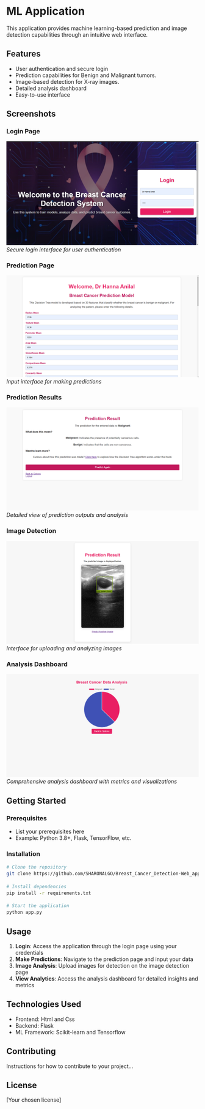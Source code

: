 # ML Application

This application provides machine learning-based prediction and image detection capabilities through an intuitive web interface.

## Features

- User authentication and secure login
- Prediction capabilities for Benign and Malignant tumors. 
- Image-based detection for X-ray images.
- Detailed analysis dashboard
- Easy-to-use interface

## Screenshots

### Login Page
![Login Page](/screen_shots/login.png)
*Secure login interface for user authentication*

### Prediction Page
![Prediction Page](/screen_shots/data_upload.png)
*Input interface for making predictions*

### Prediction Results
![Prediction Results](/screen_shots/prediction_result.png)
*Detailed view of prediction outputs and analysis*

### Image Detection
![Image Detection](/screen_shots/image_prediction.png)
*Interface for uploading and analyzing images*

### Analysis Dashboard
![Analysis Dashboard](/screen_shots/analysis.png)
*Comprehensive analysis dashboard with metrics and visualizations*

## Getting Started

### Prerequisites
- List your prerequisites here
- Example: Python 3.8+, Flask, TensorFlow, etc.

### Installation
```bash
# Clone the repository
git clone https://github.com/SHARONALGO/Breast_Cancer_Detection-Web_app.git

# Install dependencies
pip install -r requirements.txt

# Start the application
python app.py
```

## Usage

1. **Login**: Access the application through the login page using your credentials
2. **Make Predictions**: Navigate to the prediction page and input your data
3. **Image Analysis**: Upload images for detection on the image detection page
4. **View Analytics**: Access the analysis dashboard for detailed insights and metrics

## Technologies Used

- Frontend: Html and Css
- Backend: Flask
- ML Framework: Scikit-learn and Tensorflow 

## Contributing

Instructions for how to contribute to your project...

## License

[Your chosen license]
